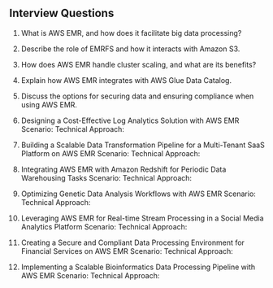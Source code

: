 Interview Questions
-------------------
1. What is AWS EMR, and how does it facilitate big data processing?

2. Describe the role of EMRFS and how it interacts with Amazon S3.

3. How does AWS EMR handle cluster scaling, and what are its benefits?

4. Explain how AWS EMR integrates with AWS Glue Data Catalog.

5. Discuss the options for securing data and ensuring compliance when using AWS EMR.

6. Designing a Cost-Effective Log Analytics Solution with AWS EMR
Scenario: 
Technical Approach: 

7. Building a Scalable Data Transformation Pipeline for a Multi-Tenant SaaS Platform on AWS
EMR
Scenario: 
Technical Approach: 

8. Integrating AWS EMR with Amazon Redshift for Periodic Data Warehousing Tasks
Scenario: 
Technical Approach: 

9. Optimizing Genetic Data Analysis Workflows with AWS EMR
Scenario: 
Technical Approach: 

10. Leveraging AWS EMR for Real-time Stream Processing in a Social Media Analytics Platform
Scenario: 
Technical Approach: 

11. Creating a Secure and Compliant Data Processing Environment for Financial Services on
AWS EMR
Scenario: 
Technical Approach: 

12. Implementing a Scalable Bioinformatics Data Processing Pipeline with AWS EMR
Scenario: 
Technical Approach: 